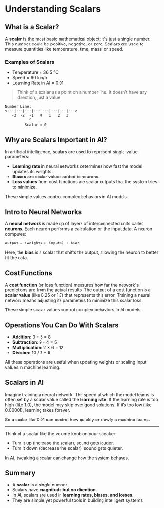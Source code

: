 # Understanding Scalars

## What is a Scalar?

A **scalar** is the most basic mathematical object: it's just a single number. This number could be positive, negative, or zero. Scalars are used to measure quantities like temperature, time, mass, or speed.

### Examples of Scalars

* Temperature = 36.5 °C
* Speed = 60 km/h
* Learning Rate in AI = 0.01

> Think of a scalar as a point on a number line. It doesn’t have any direction, just a value.

```txt
Number Line:
<---|---|---|---|---|---|---|--->
   -3  -2  -1   0   1   2   3
           ^
         Scalar = 0
```

## Why are Scalars Important in AI?

In artificial intelligence, scalars are used to represent single-value parameters:

* **Learning rate** in neural networks determines how fast the model updates its weights.
* **Biases** are scalar values added to neurons.
* **Loss values** from cost functions are scalar outputs that the system tries to minimize.

These simple values control complex behaviors in AI models.

## Intro to Neural Networks

A **neural network** is made up of layers of interconnected units called **neurons**. Each neuron performs a calculation on the input data. A neuron computes:

```txt
output = (weights × inputs) + bias
```

Here, the **bias** is a scalar that shifts the output, allowing the neuron to better fit the data.

## Cost Functions

A **cost function** (or loss function) measures how far the network's predictions are from the actual results. The output of a cost function is a **scalar value** (like 0.25 or 1.7) that represents this error. Training a neural network means adjusting its parameters to minimize this scalar loss.

These simple scalar values control complex behaviors in AI models.

## Operations You Can Do With Scalars

* **Addition**: 3 + 5 = 8
* **Subtraction**: 9 - 4 = 5
* **Multiplication**: 2 × 6 = 12
* **Division**: 10 / 2 = 5

All these operations are useful when updating weights or scaling input values in machine learning.

## Scalars in AI

Imagine training a neural network. The speed at which the model learns is often set by a scalar value called the **learning rate**. If the learning rate is too high (like 1.0), the model may skip over good solutions. If it’s too low (like 0.00001), learning takes forever.

So a scalar like 0.01 can control how quickly or slowly a machine learns.

---

Think of a scalar like the volume knob on your speaker:

* Turn it up (increase the scalar), sound gets louder.
* Turn it down (decrease the scalar), sound gets quieter.

In AI, tweaking a scalar can change how the system behaves.

## Summary

* A **scalar** is a single number.
* Scalars have **magnitude but no direction**.
* In AI, scalars are used in **learning rates, biases, and losses**.
* They are simple yet powerful tools in building intelligent systems.
